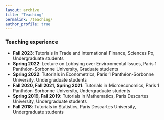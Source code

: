 ```yaml
---
layout: archive
title: "Teaching"
permalink: /teaching/
author_profile: true
---
```


### Teaching experience
* **Fall 2023**: Tutorials in Trade and International Finance, Sciences Po, Undergraduate students
* **Spring 2022**: Lecture on Lobbying over Environmental Issues, Paris 1 Panthéon-Sorbonne University, Graduate students
* **Spring 2022**: Tutorials in Econometrics, Paris 1 Panthéon-Sorbonne University, Undergraduate students
* **Fall 2020, Fall 2021, Spring 2021**: Tutorials in Microeconomics, Paris 1 Panthéon-Sorbonne University, Undergraduate students
* **Spring 2019, Fall 2019**: Tutorials in Mathematics, Paris Descartes University, Undergraduate students
* **Fall 2018**: Tutorials in Statistics, Paris Descartes University, Undergraduate students
